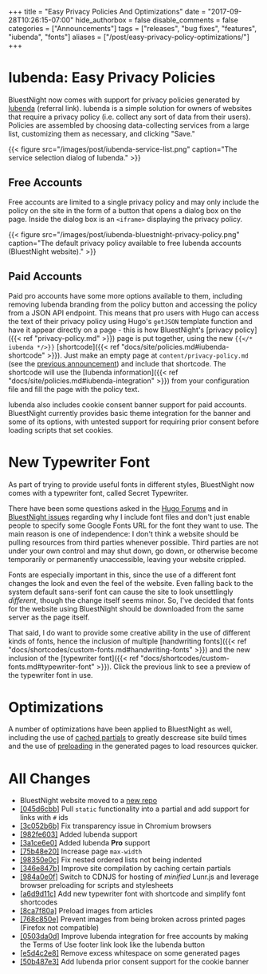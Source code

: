 +++
title = "Easy Privacy Policies And Optimizations"
date = "2017-09-28T10:26:15-07:00"
hide_authorbox = false
disable_comments = false
categories = ["Announcements"]
tags = ["releases", "bug fixes", "features", "iubenda", "fonts"]
aliases = ["/post/easy-privacy-policy-optimizations/"]
+++

# Iubenda: Easy Privacy Policies

BluestNight now comes with support for privacy policies generated by [Iubenda](http://iubenda.refr.cc/FMFBN89) (referral link). Iubenda is a simple solution for owners of websites that require a privacy policy (i.e. collect any sort of data from their users). Policies are assembled by choosing data-collecting services from a large list, customizing them as necessary, and clicking "Save."

{{< figure src="/images/post/iubenda-service-list.png" caption="The service selection dialog of Iubenda." >}}

## Free Accounts

Free accounts are limited to a single privacy policy and may only include the policy on the site in the form of a button that opens a dialog box on the page. Inside the dialog box is an `<iframe>` displaying the privacy policy.

{{< figure src="/images/post/iubenda-bluestnight-privacy-policy.png" caption="The default privacy policy available to free Iubenda accounts (BluestNight website)." >}}

## Paid Accounts

Paid pro accounts have some more options available to them, including removing Iubenda branding from the policy button and accessing the policy from a JSON API endpoint. This means that pro users with Hugo can access the text of their privacy policy using Hugo's `getJSON` template function and have it appear directly on a page - this is how BluestNight's [privacy policy]({{< ref "privacy-policy.md" >}}) page is put together, using the new `{{</* iubenda */>}}` [shortcode]({{< ref "docs/site/policies.md#iubenda-shortcode" >}}). Just make an empty page at `content/privacy-policy.md` (see the [previous announcement](https://shadow53.com/post/concurrency-and-polish/#website-policies)) and include that shortcode. The shortcode will use the [Iubenda information]({{< ref "docs/site/policies.md#iubenda-integration" >}}) from your configuration file and fill the page with the policy text.

Iubenda also includes cookie consent banner support for paid accounts. BluestNight currently provides basic theme integration for the banner and some of its options, with untested support for requiring prior consent before loading scripts that set cookies.

# New Typewriter Font

As part of trying to provide useful fonts in different styles, BluestNight now comes with a typewriter font, called Secret Typewriter.

There have been some questions asked in the [Hugo Forums](https://discourse.gohugo.io/t/bluestnight-theme-thoughts/7973) and in [BluestNight issues](https://gitlab.com/BluestNight/BluestNight/issues/73) regarding why I include font files and don't just enable people to specify some Google Fonts URL for the font they want to use. The main reason is one of independence: I don't think a website should be pulling resources from third parties whenever possible. Third parties are not under your own control and may shut down, go down, or otherwise become temporarily or permanently unaccessible, leaving your website crippled.

Fonts are especially important in this, since the use of a different font changes the look and even the feel of the website. Even falling back to the system default sans-serif font can cause the site to look unsettlingly *different*, though the change itself seems minor. So, I've decided that fonts for the website using BluestNight should be downloaded from the same server as the page itself.

That said, I do want to provide some creative ability in the use of different kinds of fonts, hence the inclusion of multiple [handwriting fonts]({{< ref "docs/shortcodes/custom-fonts.md#handwriting-fonts" >}}) and the new inclusion of the [typewriter font]({{< ref "docs/shortcodes/custom-fonts.md#typewriter-font" >}}). Click the previous link to see a preview of the typewriter font in use.

# Optimizations

A number of optimizations have been applied to BluestNight as well, including the use of [cached partials](https://gohugo.io/functions/partialcached/) to greatly descrease site build times and the use of [preloading](https://developer.mozilla.org/en-US/docs/Web/HTML/Preloading_content) in the generated pages to load resources quicker.

# All Changes

- BluestNight website moved to a [new repo](https://gitlab.com/BluestNight/website/)
- [[045d6cbb]](https://gitlab.com/BluestNight/BluestNight/commit/045d6cbb37898567f8e657c8b68562d706ccab47) Pull `static` functionality into a partial and add support for links with `#` ids
- [[3c052b6b]](https://gitlab.com/BluestNight/BluestNight/commit/3c052b6b6c59f620a2b53e13efe5f060628ee0b5) Fix transparency issue in Chromium browsers
- [[982fe603]](https://gitlab.com/BluestNight/BluestNight/commit/982fe603ad73315706cd04380e61ada95b8024f4) Added Iubenda support
- [[3a1ce6e0]](https://gitlab.com/BluestNight/BluestNight/commit/3a1ce6e0fa0ed2be837b3c90fa44cd0d0ec62c17) Added Iubenda **Pro** support
- [[75b48e20]](https://gitlab.com/BluestNight/BluestNight/commit/75b48e20689f96503ff5a08756b1df6195c4d516) Increase page `max-width`
- [[98350e0c]](https://gitlab.com/BluestNight/BluestNight/commit/98350e0cc3be689fa0137b911d33d38d91337b14) Fix nested ordered lists not being indented
- [[346e847b]](https://gitlab.com/BluestNight/BluestNight/commit/346e847ba0ac0f8f39ad9e7178fe77b21a85cd06) Improve site compilation by caching certain partials
- [[984a0e0f]](https://gitlab.com/BluestNight/BluestNight/commit/984a0e0f7f7e72d1089f96103a9050f866b9c98f) Switch to CDNJS for hosting of *minified* Lunr.js and leverage browser preloading for scripts and stylesheets
- [[a6d9d11c]](https://gitlab.com/BluestNight/BluestNight/commit/a6d9d11ca4d807dec3022f4f0c952acc1d50fbf5) Add new typewriter font with shortcode and simplify font shortcodes
- [[8ca7f80a]](https://gitlab.com/BluestNight/BluestNight/commit/8ca7f80ab6b86d3e2d8f1d7365fd8ddc52bebd68) Preload images from articles
- [[768c850e]](https://gitlab.com/BluestNight/BluestNight/commit/768c850e11cfd850088fa2eb66a386ec49c92432) Prevent images from being broken across printed pages (Firefox not compatible)
- [[0503da0d]](https://gitlab.com/BluestNight/BluestNight/commit/0503da0dd2f3253fbfc8e1d320aafcf2ba268296) Improve Iubenda integration for free accounts by making the Terms of Use footer link look like the Iubenda button
- [[e5d4c2e8]](https://gitlab.com/BluestNight/BluestNight/commit/e5d4c2e8c4502e809dc5fccb4d9a59c8e37608b3) Remove excess whitespace on some generated pages
- [[50b487e3]](https://gitlab.com/BluestNight/BluestNight/commit/50b487e37099654e2146abe16a2d54b78fef3431) Add Iubenda prior consent support for the cookie banner
